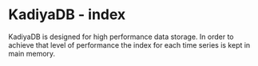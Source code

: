 # KadiyaDB - index

KadiyaDB is designed for high performance data storage. In order to achieve that level of performance the index for each time series is kept in main memory.
